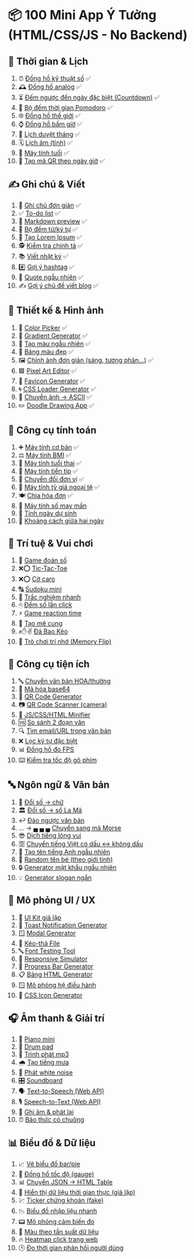 # 📦 100 Mini App Ý Tưởng (HTML/CSS/JS - No Backend)

## 📅 Thời gian & Lịch

1.  ⏰ [Đồng hồ kỹ thuật số](https://dotphonglong.com/time/01-digital-clock.html) ✅
2.  🕰 [Đồng hồ analog](https://dotphonglong.com/time/02-analog-clock.html) ✅
3.  ⏳ [Đếm ngược đến ngày đặc biệt (Countdown)](https://dotphonglong.com/time/03-countdown.html) ✅
4.  🍅 [Bộ đếm thời gian Pomodoro](https://dotphonglong.com/time/04-pomodoro.html) ✅
5.  🌐 [Đồng hồ thế giới](https://dotphonglong.com/time/05-world-clock.html) ✅
6.  ⌚ [Đồng hồ bấm giờ](https://dotphonglong.com/time/06-stopwatch.html) ✅
7.  📆 [Lịch duyệt tháng](https://dotphonglong.com/time/07-calendar.html) ✅
8.  🗓 [Lịch âm (tĩnh)](https://dotphonglong.com/time/08-luna-calendar.html) ✅
9.  👶 [Máy tính tuổi](https://dotphonglong.com/time/09-age-calculator.html) ✅
10. 🧾 [Tạo mã QR theo ngày giờ](https://dotphonglong.com/time/10-time-qr-code-generator.html) ✅

## ✍️ Ghi chú & Viết

1.  📝 [Ghi chú đơn giản](https://dotphonglong.com/writing/01-note-taker.html) ✅
2.  ✅ [To-do list](https://dotphonglong.com/writing/02-to-do-list.html) ✅
3.  📄 [Markdown preview](https://dotphonglong.com/writing/03-markdown-preview.html) ✅
4.  🔢 [Bộ đếm từ/ký tự](https://dotphonglong.com/writing/04-word-counter.html) ✅
5.  🧪 [Tạo Lorem Ipsum](https://dotphonglong.com/writing/05-lorem-ipsum-generator.html) ✅
6.  🕵️ [Kiểm tra chính tả](https://dotphonglong.com/writing/06-spell-checker.html) ✅
7.  📚 [Viết nhật ký](https://dotphonglong.com/writing/07-journal.html) ✅
8.  #️⃣ [Gợi ý hashtag](https://dotphonglong.com/writing/08-hashtag-generator.html) ✅
9.  💬 [Quote ngẫu nhiên](https://dotphonglong.com/writing/09-quote-generator.html) ✅
10. ✍️ [Gợi ý chủ đề viết blog](https://dotphonglong.com/writing/10-blog-generator.html) ✅

## 🎨 Thiết kế & Hình ảnh

1.  🎨 [Color Picker](https://dotphonglong.com/design/01-color-picker.html) ✅
2.  🌈 [Gradient Generator](https://dotphonglong.com/design/02-gradient-generator.html) ✅
3.  🧊 [Tạo màu ngẫu nhiên](https://dotphonglong.com/design/03-random-color-generator.html) ✅
4.  🎨 [Bảng màu đẹp](https://dotphonglong.com/design/04-palette.html) ✅
5.  🖼 [Chỉnh ảnh đơn giản (sáng, tương phản...)](https://dotphonglong.com/design/05-simple-image-editor.html) ✅
6.  🟩 [Pixel Art Editor](https://dotphonglong.com/design/06-pixel-art-editor.html) ✅
7.  🧱 [Favicon Generator](https://dotphonglong.com/design/07-favicon-generator.html) ✅
8.  🌀 [CSS Loader Generator](https://dotphonglong.com/design/08-css-loader-generator.html) ✅
9.  🧾 [Chuyển ảnh → ASCII](https://dotphonglong.com/design/09-ascii-image-converter.html) ✅
10. ✏️ [Doodle Drawing App](https://dotphonglong.com/design/10-doodle-drawing-app.html) ✅

## 🔢 Công cụ tính toán

1.  ➕ [Máy tính cơ bản](https://dotphonglong.com/calculator/01-basic-calculator.html) ✅
2.  ⚖️ [Máy tính BMI](https://dotphonglong.com/calculator/02-bmi-calculator.html) ✅
3.  🤰 [Máy tính tuổi thai](https://dotphonglong.com/calculator/03-pregnancy-calculator.html) ✅
4.  💸 [Máy tính tiền tip](https://dotphonglong.com/calculator/04-tip-calculator.html) ✅
5.  🔁 [Chuyển đổi đơn vị](https://dotphonglong.com/calculator/05-unit-converter.html) ✅
6.  💱 [Máy tính tỷ giá ngoại tệ](https://dotphonglong.com/calculator/06-currency-converter.html) ✅
7.  🍽 [Chia hóa đơn](https://dotphonglong.com/calculator/07-bill-calculator.html) ✅
8.  🎲 [Máy tính số may mắn](https://dotphonglong.com/calculator/08-lucky-number-calculator.html)
9.  🍼 [Tính ngày dự sinh](https://dotphonglong.com/calculator/09-birthdate-calculator.html)
10. 📆 [Khoảng cách giữa hai ngày](https://dotphonglong.com/calculator/10-date-difference-calculator.html)

## 🧠 Trí tuệ & Vui chơi

1.  🔢 [Game đoán số](https://dotphonglong.com/games/01-number-guessing-game.html)
2.  ❌⭕ [Tic-Tac-Toe](https://dotphonglong.com/games/02-tic-tac-toe.html)
3.  ❌⭕ [Cờ caro](https://dotphonglong.com/games/03-tic-tac-toe.html)
4.  🔠 [Sudoku mini](https://dotphonglong.com/games/04-sudoku.html)
5.  📝 [Trắc nghiệm nhanh](https://dotphonglong.com/games/05-quiz-generator.html)
6.  🖱 [Đếm số lần click](https://dotphonglong.com/games/06-click-counter.html)
7.  ⚡ [Game reaction time](https://dotphonglong.com/games/07-reaction-time-test.html)
8.  🧩 [Tạo mê cung](https://dotphonglong.com/games/08-maze-generator.html)
9.  ✊✋✌️ [Đá Bao Kéo](https://dotphonglong.com/games/09-rock-paper-scissors.html)
10. 🧠 [Trò chơi trí nhớ (Memory Flip)](https://dotphonglong.com/games/10-memory-game.html)

## 🔧 Công cụ tiện ích

1.  🔤 [Chuyển văn bản HOA/thường](https://dotphonglong.com/tools/01-text-transform.html)
2.  🔐 [Mã hóa base64](https://dotphonglong.com/tools/02-base64-encoder.html)
3.  📱 [QR Code Generator](https://dotphonglong.com/tools/03-qr-code-generator.html)
4.  📷 [QR Code Scanner (camera)](https://dotphonglong.com/tools/04-qr-code-scanner.html)
5.  🔧 [JS/CSS/HTML Minifier](https://dotphonglong.com/tools/05-minifier.html)
6.  🆚 [So sánh 2 đoạn văn](https://dotphonglong.com/tools/06-text-comparator.html)
7.  🔍 [Tìm email/URL trong văn bản](https://dotphonglong.com/tools/07-email-url-extractor.html)
8.  ❌ [Lọc ký tự đặc biệt](https://dotphonglong.com/tools/08-text-filter.html)
9.  📊 [Đồng hồ đo FPS](https://dotphonglong.com/tools/09-fps-counter.html)
10. ⌨️ [Kiểm tra tốc độ gõ phím](https://dotphonglong.com/tools/10-typing-speed-test.html)

## 🔤 Ngôn ngữ & Văn bản

1.  🔢 [Đổi số → chữ](https://dotphonglong.com/languages/01-number-to-text.html)
2.  🏛 [Đổi số → số La Mã](https://dotphonglong.com/languages/02-roman-numeral-converter.html)
3.  ↩️ [Đảo ngược văn bản](https://dotphonglong.com/languages/03-text-reverser.html)
4.  ... → ▄ ▄ ▄ [Chuyển sang mã Morse](https://dotphonglong.com/languages/04-morse-code-converter.html)
5.  😎 [Dịch tiếng lóng vui](https://dotphonglong.com/languages/05-lon-vui-translator.html)
6.  🈳 [Chuyển tiếng Việt có dấu ↔ không dấu](https://dotphonglong.com/languages/06-vietnamese-translator.html)
7.  👤 [Tạo tên tiếng Anh ngẫu nhiên](https://dotphonglong.com/languages/07-name-generator.html)
8.  👶 [Random tên bé (theo giới tính)](https://dotphonglong.com/languages/08-child-name-generator.html)
9.  🔒 [Generator mật khẩu ngẫu nhiên](https://dotphonglong.com/languages/09-password-generator.html)
10. 💡 [Generator slogan ngắn](https://dotphonglong.com/languages/10-slogan-generator.html)

## 📱 Mô phỏng UI / UX

1.  🧩 [UI Kit giả lập](https://dotphonglong.com/ui-ux/01-ui-kit-generator.html)
2.  🔔 [Toast Notification Generator](https://dotphonglong.com/ui-ux/02-toast-generator.html)
3.  🪟 [Modal Generator](https://dotphonglong.com/ui-ux/03-modal-generator.html)
4.  📂 [Kéo-thả File](https://dotphonglong.com/ui-ux/04-drag-and-drop-file.html)
5.  🔤 [Font Testing Tool](https://dotphonglong.com/ui-ux/05-font-testing-tool.html)
6.  📱 [Responsive Simulator](https://dotphonglong.com/ui-ux/06-responsive-simulator.html)
7.  📶 [Progress Bar Generator](https://dotphonglong.com/ui-ux/07-progress-bar-generator.html)
8.  📋 [Bảng HTML Generator](https://dotphonglong.com/ui-ux/08-html-table-generator.html)
9.  🪟 [Mô phỏng hệ điều hành](https://dotphonglong.com/ui-ux/09-os-simulator.html)
10. 🔲 [CSS Icon Generator](https://dotphonglong.com/ui-ux/10-css-icon-generator.html)

## 🎧 Âm thanh & Giải trí

1.  🎹 [Piano mini](https://dotphonglong.com/entertainment/01-piano.html)
2.  🥁 [Drum pad](https://dotphonglong.com/entertainment/02-drum-pad.html)
3.  🎼 [Trình phát mp3](https://dotphonglong.com/entertainment/03-music-player.html)
4.  🌧 [Tạo tiếng mưa](https://dotphonglong.com/entertainment/04-rain-sound-generator.html)
5.  📢 [Phát white noise](https://dotphonglong.com/entertainment/05-white-noise-generator.html)
6.  🎛 [Soundboard](https://dotphonglong.com/entertainment/06-soundboard.html)
7.  🗣 [Text-to-Speech (Web API)](https://dotphonglong.com/entertainment/07-text-to-speech.html)
8.  🎙 [Speech-to-Text (Web API)](https://dotphonglong.com/entertainment/08-speech-to-text.html)
9.  🔴 [Ghi âm & phát lại](https://dotphonglong.com/entertainment/09-record-and-play.html)
10. ⏰ [Báo thức có chuông](https://dotphonglong.com/entertainment/10-alarm-clock.html)

## 📊 Biểu đồ & Dữ liệu

1.  📈 [Vẽ biểu đồ bar/pie](https://dotphonglong.com/graph-data/01-bar-chart-generator.html)
2.  🧭 [Đồng hồ tốc độ (gauge)](https://dotphonglong.com/graph-data/02-gauge-generator.html)
3.  📊 [Chuyển JSON → HTML Table](https://dotphonglong.com/graph-data/03-json-to-html-table.html)
4.  🔄 [Hiển thị dữ liệu thời gian thực (giả lập)](https://dotphonglong.com/graph-data/04-real-time-data-generator.html)
5.  💹 [Ticker chứng khoán (fake)](https://dotphonglong.com/graph-data/05-stock-ticker-generator.html)
6.  📉 [Biểu đồ nhập liệu nhanh](https://dotphonglong.com/graph-data/06-fast-data-entry-chart.html)
7.  📟 [Mô phỏng cảm biến đo](https://dotphonglong.com/graph-data/07-sensor-simulator.html)
8.  🎨 [Màu theo tần suất dữ liệu](https://dotphonglong.com/graph-data/08-color-generator.html)
9.  🔥 [Heatmap click trang web](https://dotphonglong.com/graph-data/09-heatmap-generator.html)
10. 🕒 [ Đo thời gian phản hồi người dùng](https://dotphonglong.com/graph-data/10-performance-test.html)
